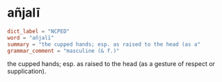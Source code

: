 # añjalī

``` toml
dict_label = "NCPED"
word = "añjalī"
summary = "the cupped hands; esp. as raised to the head (as a"
grammar_comment = "masculine (& f.)"
```

the cupped hands; esp. as raised to the head (as a gesture of respect or supplication).

